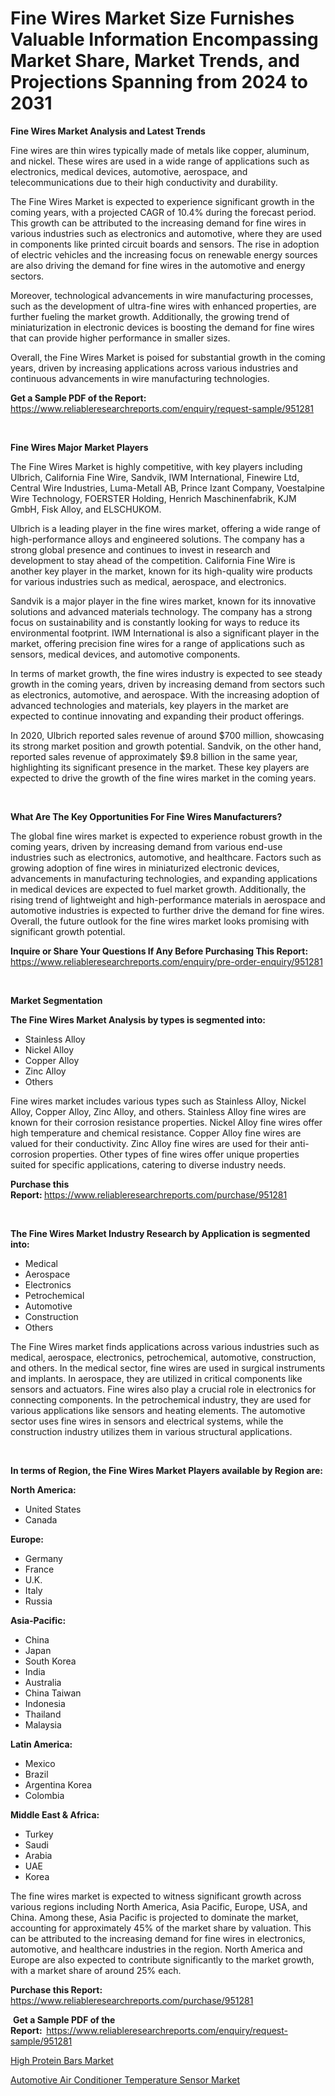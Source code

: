 <p><h1>Fine Wires Market Size Furnishes Valuable Information Encompassing Market Share, Market Trends, and Projections Spanning from 2024 to 2031</h1></p><p><strong>Fine Wires Market Analysis and Latest Trends</strong></p>
<p><p>Fine wires are thin wires typically made of metals like copper, aluminum, and nickel. These wires are used in a wide range of applications such as electronics, medical devices, automotive, aerospace, and telecommunications due to their high conductivity and durability.</p><p>The Fine Wires Market is expected to experience significant growth in the coming years, with a projected CAGR of 10.4% during the forecast period. This growth can be attributed to the increasing demand for fine wires in various industries such as electronics and automotive, where they are used in components like printed circuit boards and sensors. The rise in adoption of electric vehicles and the increasing focus on renewable energy sources are also driving the demand for fine wires in the automotive and energy sectors.</p><p>Moreover, technological advancements in wire manufacturing processes, such as the development of ultra-fine wires with enhanced properties, are further fueling the market growth. Additionally, the growing trend of miniaturization in electronic devices is boosting the demand for fine wires that can provide higher performance in smaller sizes.</p><p>Overall, the Fine Wires Market is poised for substantial growth in the coming years, driven by increasing applications across various industries and continuous advancements in wire manufacturing technologies.</p></p>
<p><strong>Get a Sample PDF of the Report:&nbsp;</strong> <a href="https://www.reliableresearchreports.com/enquiry/request-sample/951281">https://www.reliableresearchreports.com/enquiry/request-sample/951281</a></p>
<p>&nbsp;</p>
<p><strong>Fine Wires Major Market Players</strong></p>
<p><p>The Fine Wires Market is highly competitive, with key players including Ulbrich, California Fine Wire, Sandvik, IWM International, Finewire Ltd, Central Wire Industries, Luma-Metall AB, Prince Izant Company, Voestalpine Wire Technology, FOERSTER Holding, Henrich Maschinenfabrik, KJM GmbH, Fisk Alloy, and ELSCHUKOM. </p><p>Ulbrich is a leading player in the fine wires market, offering a wide range of high-performance alloys and engineered solutions. The company has a strong global presence and continues to invest in research and development to stay ahead of the competition. California Fine Wire is another key player in the market, known for its high-quality wire products for various industries such as medical, aerospace, and electronics.</p><p>Sandvik is a major player in the fine wires market, known for its innovative solutions and advanced materials technology. The company has a strong focus on sustainability and is constantly looking for ways to reduce its environmental footprint. IWM International is also a significant player in the market, offering precision fine wires for a range of applications such as sensors, medical devices, and automotive components.</p><p>In terms of market growth, the fine wires industry is expected to see steady growth in the coming years, driven by increasing demand from sectors such as electronics, automotive, and aerospace. With the increasing adoption of advanced technologies and materials, key players in the market are expected to continue innovating and expanding their product offerings.</p><p>In 2020, Ulbrich reported sales revenue of around $700 million, showcasing its strong market position and growth potential. Sandvik, on the other hand, reported sales revenue of approximately $9.8 billion in the same year, highlighting its significant presence in the market. These key players are expected to drive the growth of the fine wires market in the coming years.</p></p>
<p>&nbsp;</p>
<p><strong>What Are The Key Opportunities For Fine Wires Manufacturers?</strong></p>
<p><p>The global fine wires market is expected to experience robust growth in the coming years, driven by increasing demand from various end-use industries such as electronics, automotive, and healthcare. Factors such as growing adoption of fine wires in miniaturized electronic devices, advancements in manufacturing technologies, and expanding applications in medical devices are expected to fuel market growth. Additionally, the rising trend of lightweight and high-performance materials in aerospace and automotive industries is expected to further drive the demand for fine wires. Overall, the future outlook for the fine wires market looks promising with significant growth potential.</p></p>
<p><strong>Inquire or Share Your Questions If Any Before Purchasing This Report:</strong> <a href="https://www.reliableresearchreports.com/enquiry/pre-order-enquiry/951281">https://www.reliableresearchreports.com/enquiry/pre-order-enquiry/951281</a></p>
<p>&nbsp;</p>
<p><strong>Market Segmentation</strong></p>
<p><strong>The Fine Wires Market Analysis by types is segmented into:</strong></p>
<p><ul><li>Stainless Alloy</li><li>Nickel Alloy</li><li>Copper Alloy</li><li>Zinc Alloy</li><li>Others</li></ul></p>
<p><p>Fine wires market includes various types such as Stainless Alloy, Nickel Alloy, Copper Alloy, Zinc Alloy, and others. Stainless Alloy fine wires are known for their corrosion resistance properties. Nickel Alloy fine wires offer high temperature and chemical resistance. Copper Alloy fine wires are valued for their conductivity. Zinc Alloy fine wires are used for their anti-corrosion properties. Other types of fine wires offer unique properties suited for specific applications, catering to diverse industry needs.</p></p>
<p><strong>Purchase this Report:&nbsp;</strong><a href="https://www.reliableresearchreports.com/purchase/951281">https://www.reliableresearchreports.com/purchase/951281</a></p>
<p>&nbsp;</p>
<p><strong>The Fine Wires Market Industry Research by Application is segmented into:</strong></p>
<p><ul><li>Medical</li><li>Aerospace</li><li>Electronics</li><li>Petrochemical</li><li>Automotive</li><li>Construction</li><li>Others</li></ul></p>
<p><p>The Fine Wires market finds applications across various industries such as medical, aerospace, electronics, petrochemical, automotive, construction, and others. In the medical sector, fine wires are used in surgical instruments and implants. In aerospace, they are utilized in critical components like sensors and actuators. Fine wires also play a crucial role in electronics for connecting components. In the petrochemical industry, they are used for various applications like sensors and heating elements. The automotive sector uses fine wires in sensors and electrical systems, while the construction industry utilizes them in various structural applications.</p></p>
<p>&nbsp;</p>
<p><strong>In terms of Region, the Fine Wires Market Players available by Region are:</strong></p>
<p>
    <p> <strong> North America: </strong>
        <ul>
            <li>United States</li>
            <li>Canada</li>
        </ul>
        </p> 
    <p> <strong> Europe: </strong>
        <ul>
            <li>Germany</li>
            <li>France</li>
            <li>U.K.</li>
            <li>Italy</li>
            <li>Russia</li>
        </ul>
        </p> 
    <p> <strong> Asia-Pacific: </strong>
        <ul>
            <li>China</li>
            <li>Japan</li>
            <li>South Korea</li>
            <li>India</li>
            <li>Australia</li>
            <li>China Taiwan</li>
            <li>Indonesia</li>
            <li>Thailand</li>
            <li>Malaysia</li>
        </ul>
        </p> 
    <p> <strong> Latin America: </strong>
        <ul>
            <li>Mexico</li>
            <li>Brazil</li>
            <li>Argentina Korea</li>
            <li>Colombia</li>
        </ul>
        </p> 
    <p> <strong> Middle East & Africa: </strong>
        <ul>
            <li>Turkey</li>
            <li>Saudi</li>
            <li>Arabia</li>
            <li>UAE</li>
            <li>Korea</li>
        </ul>
    </p>
    </p>
<p><p>The fine wires market is expected to witness significant growth across various regions including North America, Asia Pacific, Europe, USA, and China. Among these, Asia Pacific is projected to dominate the market, accounting for approximately 45% of the market share by valuation. This can be attributed to the increasing demand for fine wires in electronics, automotive, and healthcare industries in the region. North America and Europe are also expected to contribute significantly to the market growth, with a market share of around 25% each.</p></p>
<p><strong>Purchase this Report: </strong><a href="https://www.reliableresearchreports.com/purchase/951281">https://www.reliableresearchreports.com/purchase/951281</a></p>
<p>&nbsp;<strong>Get a Sample PDF of the Report:&nbsp;&nbsp;</strong><a href="https://www.reliableresearchreports.com/enquiry/request-sample/951281">https://www.reliableresearchreports.com/enquiry/request-sample/951281</a></p>
<p><strong></strong></p>
<p><p><a href="https://view.publitas.com/reportprime-1/high-protein-bars-market-research-report-provides-critical-insights-that-can-help-shape-business-development-and-investment-strategies/">High Protein Bars Market</a></p><p><a href="https://ivy-potential-64b.notion.site/Insights-into-Automotive-Air-Conditioner-Temperature-Sensor-Market-Size-Analysing-Market-Share-Tre-b3aa95570ec34a5c88cbc333ad2cfbb2">Automotive Air Conditioner Temperature Sensor Market</a></p></p>